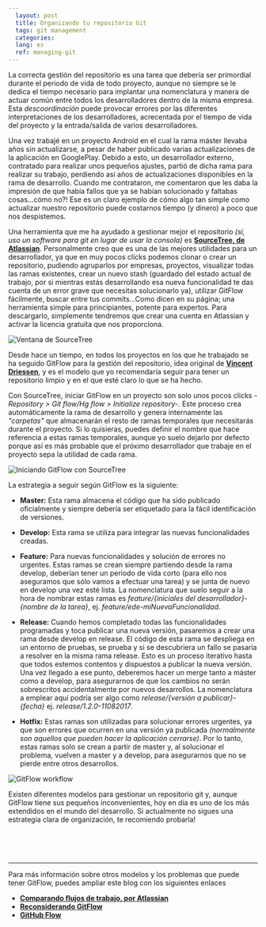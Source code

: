 ```yaml
---
  layout: post
  title: Organizando tu repositorio Git
  tags: git management
  categories: 
  lang: es
  ref: managing-git
---
```


La correcta gestión del repositorio es una tarea que debería ser primordial durante el periodo de vida de todo proyecto, aunque no siempre se le dedica el tiempo necesario para implantar una nomenclatura y manera de actuar común entre todos los desarrolladores dentro de la misma empresa. Esta *descoordinación* puede provocar errores por las diferentes interpretaciones de los desarrolladores, acrecentada por el tiempo de vida del proyecto y la entrada/salida de varios desarrolladores.

Una vez trabajé en un proyecto Android en el cual la rama máster llevaba años sin actualizarse, a pesar de haber publicado varias actualizaciones de la aplicación en GooglePlay. Debido a esto, un desarrollador externo, contratado para realizar unos pequeños ajustes, partió de dicha rama para realizar su trabajo, perdiendo así años de actualizaciones disponibles en la rama de desarrollo. Cuando me contrataron, me comentaron que les daba la impresión de que había fallos que ya se habían solucionado y faltabas cosas...cómo no?! Ese es un claro ejemplo de cómo algo tan simple como actualizar nuestro repositorio puede costarnos tiempo (y dinero) a poco que nos despistemos.

Una herramienta que me ha ayudado a gestionar mejor el repositorio *(sí, uso un software para git en lugar de usar la consola)* es **[SourceTree, de Atlassian](https://www.sourcetreeapp.com/)**. Personalmente creo que es una de las mejores utilidades para un desarrollador, ya que en muy pocos clicks podemos clonar o crear un repositorio, pudiendo agruparlos por empresas, proyectos, visualizar todas las ramas existentes, crear un nuevo stash (guardado del estado actual de trabajo, por si mientras estás desarrollando esa nueva funcionalidad te das cuenta de un error grave que necesitas solucionarlo ya), utilizar GitFlow fácilmente, buscar entre tus commits...Como dicen en su página; una herramienta simple para principiantes, potente para expertos. Para descargarlo, simplemente tendremos que crear una cuenta en Atlassian y activar la licencia gratuita que nos proporciona.

![Ventana de SourceTree](../../../assets/images/managing-git/sourcetree-screen.png "Vista principal de SourceTree")

Desde hace un tiempo, en todos los proyectos en los que he trabajado se ha seguido GitFlow para la gestión del repositorio, idea original de **[Vincent Driessen](http://nvie.com/posts/a-successful-git-branching-model/)**, y es el modelo que yo recomendaría seguir para tener un repositorio limpio y en el que esté claro lo que se ha hecho.

Con SourceTree, iniciar GitFlow en un proyecto son solo unos pocos clicks *-Repository > Git flow/Hg flow > Initialize repository-*. Este proceso crea automáticamente la rama de desarrollo y genera internamente las *"carpetas"* que almacenarán el resto de ramas temporales que necesitarás durante el proyecto. Si lo quisieras, puedes definir el nombre que hace referencia a estas ramas temporales, aunque yo suelo dejarlo por defecto porque así es más probable que el próximo desarrollador que trabaje en el proyecto sepa la utilidad de cada rama.

![Iniciando GitFlow con SourceTree](../../../assets/images/managing-git/creating-gitflow.png "Iniciando GitFlow")

La estrategia a seguir según GitFlow es la siguiente:
  
  - **Master:** Esta rama almacena el código que ha sido publicado oficialmente y siempre debería ser etiquetado para la fácil identificación de versiones.

  - **Develop:** Esta rama se utiliza para integrar las nuevas funcionalidades creadas.

  - **Feature:** Para nuevas funcionalidades y solución de errores no urgentes. Estas ramas se crean siempre partiendo desde la rama develop, deberían tener un periodo de vida corto (para ello nos aseguramos que sólo vamos a efectuar una tarea) y se junta de nuevo en develop una vez esté lista. La nomenclatura que suelo seguir a la hora de nombrar estas ramas es *feature/{iniciales del desarrollador}-{nombre de la tarea}*, ej. *feature/ede-miNuevaFuncionalidad*.

  - **Release:** Cuando hemos completado todas las funcionalidades programadas y toca publicar una nueva versión, pasaremos a crear una rama desde develop en release. El código de esta rama se despliega en un entorno de pruebas, se prueba y si se descubriera un fallo se pasaría a resolver en la misma rama release. Esto es un proceso iterativo hasta que todos estemos contentos y dispuestos a publicar la nueva versión. Una vez llegado a ese punto, deberemos hacer un merge tanto a máster como a develop, para asegurarnos de que los cambios no serán sobrescritos accidentalmente por nuevos desarrollos. La nomenclatura a emplear aquí podría ser algo como *release/{versión a publicar}-{fecha}* ej. *release/1.2.0-11082017*.
  
  - **Hotfix:** Estas ramas son utilizadas para solucionar errores urgentes, ya que son errores que ocurren en una versión ya publicada *(normalmente son aquellos que pueden hacer la aplicación cerrarse)*. Por lo tanto, estas ramas solo se crean a partir de master y, al solucionar el problema, vuelven a master y a develop, para asegurarnos que no se pierde entre otros desarrollos.

![GitFlow workflow](../../../assets/images/managing-git/gitflow-diagram.png "Flujo de trabajo con GitFlow")  


Existen diferentes modelos para gestionar un repositorio git y, aunque GitFlow tiene sus pequeños inconvenientes, hoy en día es uno de los más extendidos en el mundo del desarrollo. Si actualmente no sigues una estrategia clara de organización, te recomiendo probarla!

<br>
<br>
<br>

***
Para más información sobre otros modelos y los problemas que puede tener GitFlow, puedes ampliar este blog con los siguientes enlaces
- **[Comparando flujos de trabajo, por Atlassian](https://www.atlassian.com/git/tutorials/comparing-workflows#gitflow-workflow)**
- **[Reconsiderando GitFlow](http://endoflineblog.com/gitflow-considered-harmful)**
- **[GitHub Flow](https://guides.github.com/introduction/flow/)**

